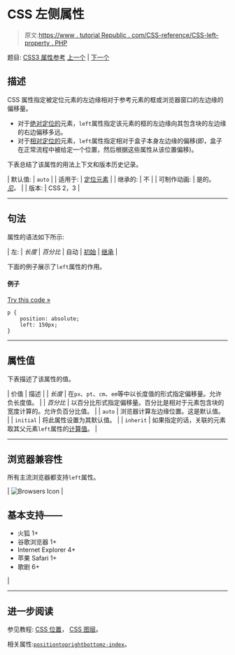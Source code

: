 # CSS 左侧属性

> 原文:[https://www . tutorial Republic . com/CSS-reference/CSS-left-property . PHP](https://www.tutorialrepublic.com/css-reference/css-left-property.php)

题目: [CSS3 属性参考](css3-properties.php) [上一个](css3-justify-content-property.php) | [下一个](css-letter-spacing-property.php)

## 描述

CSS 属性指定被定位元素的左边缘相对于参考元素的框或浏览器窗口的左边缘的偏移量。

*   对于[绝对定位的](../css-tutorial/css-position.php#absolute-positioning)元素，`left`属性指定该元素的框的左边缘向其包含块的左边缘的右边偏移多远。
*   对于[相对定位的](../css-tutorial/css-position.php#relative-positioning)元素，`left`属性指定相对于盒子本身左边缘的偏移(即，盒子在正常流程中被给定一个位置，然后根据这些属性从该位置偏移)。

下表总结了该属性的用法上下文和版本历史记录。

| 默认值: | `auto` |
| 适用于: | [定位元素](../css-tutorial/css-position.php) |
| 继承的: | 不 |
| 可制作动画: | 是的。 [*见*](css-animatable-properties.php)*。* |
| 版本: | CSS 2，3 |

* * *

## 句法

属性的语法如下所示:

| 左: | *长度* &#124; *百分比* &#124; 自动 &#124; [初始](../definitions.php#initial) &#124; [继承](../definitions.php#inherit) |

下面的例子展示了`left`属性的作用。

#### 例子

[Try this code »](../codelab.php?topic=css&file=left-property "Try this code using online Editor")

```
p {
    position: absolute;
    left: 150px;
}
```

* * *

## 属性值

下表描述了该属性的值。

| 价值 | 描述 |
| *长度* | 在`px`、`pt`、`cm`、`em`等中以长度值的形式指定偏移量。允许负长度值。 |
| *百分比* | 以百分比形式指定偏移量。百分比是相对于元素包含块的宽度计算的。允许负百分比值。 |
| `auto` | 浏览器计算左边缘位置。这是默认值。 |
| `initial` | 将此属性设置为其默认值。 |
| `inherit` | 如果指定的话，关联的元素取其父元素`left`属性的[计算值](../definitions.php#computed-value)。 |

* * *

## 浏览器兼容性

所有主流浏览器都支持`left`属性。

| ![Browsers Icon](../Images/e9331123c77668c1832e541c2fca1002.png) | 

## 基本支持——

*   火狐 1+
*   谷歌浏览器 1+
*   Internet Explorer 4+
*   苹果 Safari 1+
*   歌剧 6+

 |

* * *

## 进一步阅读

参见教程: [CSS 位置](../css-tutorial/css-position.php)， [CSS 图层](../css-tutorial/css-layers.php)。

相关属性:[`position`](css-position-property.php)[`top`](css-top-property.php)[`right`](css-right-property.php)[`bottom`](css-bottom-property.php)[`z-index`](css-z-index-property.php)。
